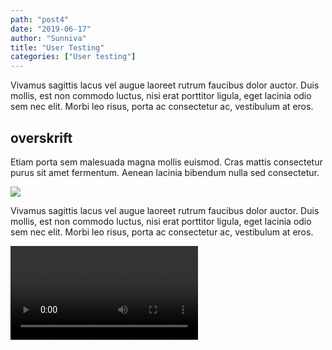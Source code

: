 ```yaml
---
path: "post4"
date: "2019-06-17"
author: "Sunniva"
title: "User Testing"
categories: ["User testing"]
---
```


Vivamus sagittis lacus vel augue laoreet rutrum faucibus dolor auctor.
Duis mollis, est non commodo luctus, nisi erat porttitor ligula, eget lacinia odio sem nec elit.
Morbi leo risus, porta ac consectetur ac, vestibulum at eros.

## overskrift

Etiam porta sem malesuada magna mollis euismod. Cras mattis consectetur purus sit amet fermentum.
Aenean lacinia bibendum nulla sed consectetur.

![](gatsby-astronaut.png)

Vivamus sagittis lacus vel augue laoreet rutrum faucibus dolor auctor.
Duis mollis, est non commodo luctus, nisi erat porttitor ligula, eget lacinia odio sem nec elit.
Morbi leo risus, porta ac consectetur ac, vestibulum at eros.

<video>
https://www.youtube.com/watch?v=JOS5CrJOvZw
</video>
